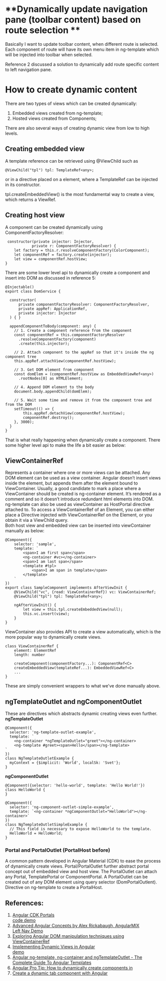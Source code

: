 # **Dynamically update navigation pane (toolbar content) based on route selection **
Basically I want to update toolbar content, when different route is selected. Each component of route will have its own menu item in ng-template which will be injected into toolbar when selected.

Reference 2 discussed a solution to dynamically add route specific content to left navigation pane.

# **How to create dynamic content**
There are two types of views which can be created dynamically: 
1. Embedded views created from ng-template;
2. Hosted views created from Components;

There are also several ways of creating dynamic view from low to high levels.

## Creating embedded view
A template reference can be retrieved using @ViewChild such as 
```
@ViewChild("tpl") tpl: TemplateRef<any>;

```
or in a directive placed on a <ng-template> element, where a TemplateRef can be injected in its constructor.

tpl.createEmbeddedView() is the most fundamental way to create a view, which returns a ViewRef.

## Creating host view
 A component can be created dynamically using ComponentFactoryResolver:
```
 constructor(private injector: Injector,
            private r: ComponentFactoryResolver) {
    let factory = this.r.resolveComponentFactory(ColorComponent);
    let componentRef = factory.create(injector);
    let view = componentRef.hostView;
}

```
There are some lower level api to dynamically create a component and insert into DOM as discussed in reference 5:
```
@Injectable()
export class DomService {
  
  constructor(
      private componentFactoryResolver: ComponentFactoryResolver,
      private appRef: ApplicationRef,
      private injector: Injector
  ) { }
  
  appendComponentToBody(component: any) {
    // 1. Create a component reference from the component 
    const componentRef = this.componentFactoryResolver
      .resolveComponentFactory(component)
      .create(this.injector);
    
    // 2. Attach component to the appRef so that it's inside the ng component tree
    this.appRef.attachView(componentRef.hostView);
    
    // 3. Get DOM element from component
    const domElem = (componentRef.hostView as EmbeddedViewRef<any>)
      .rootNodes[0] as HTMLElement;
    
    // 4. Append DOM element to the body
    document.body.appendChild(domElem);
    
    // 5. Wait some time and remove it from the component tree and from the DOM
    setTimeout(() => {
        this.appRef.detachView(componentRef.hostView);
        componentRef.destroy();
    }, 3000);
  }
}

```
That is what really happening when dynamically create a component. There some higher level api to make the life a bit easier as below:

## ViewContainerRef
Represents a container where one or more views can be attached. Any DOM element can be used as a view container. Angular doesn’t insert views inside the element, but appends them after the element bound to ViewContainer. Usually, a good candidate to mark a place where a ViewContainer should be created is ng-container element. It’s rendered as a comment and so it doesn’t introduce redundant html elements into DOM. ng-template can also be used as viewContainer as HostPortal directive attached to. To access a ViewContainerRef of an Element, you can either place a Directive injected with ViewContainerRef on the Element, or you obtain it via a ViewChild query.  
Both host view and embedded view can be inserted into viewContainer manually as below:
```
@Component({
    selector: 'sample',
    template: `
        <span>I am first span</span>
        <ng-container #vc></ng-container>
        <span>I am last span</span>
        <template #tpl>
            <span>I am span in template</span>
        </template>
    `
})
export class SampleComponent implements AfterViewInit {
    @ViewChild("vc", {read: ViewContainerRef}) vc: ViewContainerRef;
    @ViewChild("tpl") tpl: TemplateRef<any>;

    ngAfterViewInit() {
        let view = this.tpl.createEmbeddedView(null);
        this.vc.insert(view);
    }
}

```
ViewContainer also provides API to create a view automatically, which is the more popular way to dynamically create views.
```
class ViewContainerRef {
    element: ElementRef
    length: number

    createComponent(componentFactory...): ComponentRef<C>
    createEmbeddedView(templateRef...): EmbeddedViewRef<C>
    ...
}

```
These are simply convenient wrappers to what we’ve done manually above. 

## ngTemplateOutlet and ngComponentOutlet
These are directives which abstracts dynamic creating views even further.  
**ngTemplateOutlet**
```
@Component({
  selector: 'ng-template-outlet-example',
  template: `
    <ng-container *ngTemplateOutlet="greet"></ng-container>
    <ng-template #greet><span>Hello</span></ng-template>
`
})
class NgTemplateOutletExample {
  myContext = {$implicit: 'World', localSk: 'Svet'};
}

```
**ngComponentOutlet**
```
@Component({selector: 'hello-world', template: 'Hello World!'})
class HelloWorld {
}
 
@Component({
  selector: 'ng-component-outlet-simple-example',
  template: `<ng-container *ngComponentOutlet="HelloWorld"></ng-container>`
})
class NgTemplateOutletSimpleExample {
  // This field is necessary to expose HelloWorld to the template.
  HelloWorld = HelloWorld;
}

```
### Portal and PortalOutlet (PortalHost before)
A common pattern developed in Angular Material (CDK) to ease the process of dynamically create views. Portal/PortalOutlet further abstract portal concept out of embedded view and host view. The PortalOutlet can attach any Portal, TemplatePortal or ComponentPortal. A PortalOutlet can be created out of any DOM element using query selector (DomPortalOutlent). Directive on ng-template to create a PortalHost.

## **References**: 
1. [Angular CDK Portals](https://blog.angularindepth.com/angular-cdk-portals-b02f66dd020c)  
[code demo](https://stackblitz.com/edit/angular-material2-portal-tools?embed=1&file=app/services/tool-options.service.ts)
2. [Advanced Angular Concepts by Alex Rickabaugh, AngularMIX](https://href.li/?https://www.youtube.com/watch?v=rKbY1t39dHU)   
[Left Nav Demo](https://stackblitz.com/edit/adv-ng-left-nav)
3. [Exploring Angular DOM manipulation techniques using ViewContainerRef](https://blog.angularindepth.com/exploring-angular-dom-abstractions-80b3ebcfc02)
4. [Implementing Dynamic Views in Angular](https://netbasal.com/implementing-dynamic-views-in-angular-20ae7c62fec3)  
[demo](https://stackblitz.com/edit/angular-router-basic-example-7zmukc?file=app%2Fapp.routing.module.ts)
5. [Angular ng-template, ng-container and ngTemplateOutlet - The Complete Guide To Angular Templates](https://blog.angular-university.io/angular-ng-template-ng-container-ngtemplateoutlet/)
6. [Angular Pro Tip: How to dynamically create components in <body>](https://medium.com/@caroso1222/angular-pro-tip-how-to-dynamically-create-components-in-body-ba200cc289e6)
7. [Create a dynamic tab component with Angular](https://juristr.com/blog/2017/07/ng2-dynamic-tab-component/)